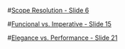 #[Scope Resolution - Slide 6](http://jsperf.com/scope-resolution)

#[Funcional vs. Imperative - Slide 15](http://jsperf.com/fibonacci-numbers)

#[Elegance vs. Performance - Slide 21](http://jsperf.com/spacer)